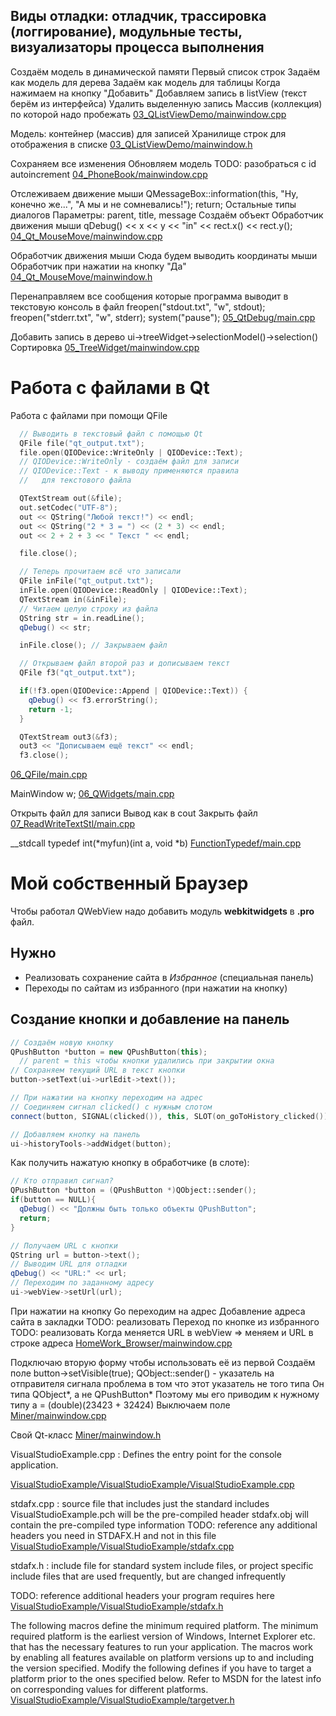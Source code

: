 ﻿Виды отладки: отладчик, трассировка (логгирование), модульные тесты, визуализаторы процесса выполнения
------------------------------------------------------------------------------------------------------




Создаём модель в динамической памяти
Первый список строк
Задаём как модель для дерева
Задаём как модель для таблицы
Когда нажимаем на кнопку "Добавить"
Добавляем запись в listView (текст берём из интерфейса)
Удалить выделенную запись
Массив (коллекция) по которой надо пробежать
[03_QListViewDemo/mainwindow.cpp](03_QListViewDemo/mainwindow.cpp)

Модель: контейнер (массив) для записей
Хранилище строк для отображения в списке
[03_QListViewDemo/mainwindow.h](03_QListViewDemo/mainwindow.h)

Сохраняем все изменения
Обновляем модель
TODO: разобраться с id autoincrement
[04_PhoneBook/mainwindow.cpp](04_PhoneBook/mainwindow.cpp)

Отслеживаем движение мыши
QMessageBox::information(this, "Ну, конечно же...",
"А мы и не сомневались!");
return;
Остальные типы диалогов
Параметры: parent, title, message
Создаём объект
Обработчик движения мыши
qDebug() << x << y << "in" << rect.x() << rect.y();
[04_Qt_MouseMove/mainwindow.cpp](04_Qt_MouseMove/mainwindow.cpp)

Обработчик движения мыши
Сюда будем выводить координаты мыши
Обработчик при нажатии на кнопку "Да"
[04_Qt_MouseMove/mainwindow.h](04_Qt_MouseMove/mainwindow.h)

Перенаправляем все сообщения
которые программа выводит в текстовую
консоль в файл
freopen("stdout.txt", "w", stdout);
freopen("stderr.txt", "w", stderr);
system("pause");
[05_QtDebug/main.cpp](05_QtDebug/main.cpp)

Добавить запись в дерево
ui->treeWidget->selectionModel()->selection()
Сортировка
[05_TreeWidget/mainwindow.cpp](05_TreeWidget/mainwindow.cpp)

Работа с файлами в Qt
=====================
Работа с файлами при помощи QFile
``` cpp
  // Выводить в текстовый файл с помощью Qt
  QFile file("qt_output.txt");
  file.open(QIODevice::WriteOnly | QIODevice::Text);
  // QIODevice::WriteOnly - создаём файл для записи
  // QIODevice::Text - к выводу применяются правила
  //   для текстового файла

  QTextStream out(&file);
  out.setCodec("UTF-8");
  out << QString("Любой текст!") << endl;
  out << QString("2 * 3 = ") << (2 * 3) << endl;
  out << 2 + 2 + 3 << " Текст " << endl;

  file.close();

  // Теперь прочитаем всё что записали
  QFile inFile("qt_output.txt");
  inFile.open(QIODevice::ReadOnly | QIODevice::Text);
  QTextStream in(&inFile);
  // Читаем целую строку из файла
  QString str = in.readLine();
  qDebug() << str;

  inFile.close(); // Закрываем файл

  // Открываем файл второй раз и дописываем текст
  QFile f3("qt_output.txt");

  if(!f3.open(QIODevice::Append | QIODevice::Text)) {
    qDebug() << f3.errorString();
    return -1;
  }

  QTextStream out3(&f3);
  out3 << "Дописываем ещё текст" << endl;
  f3.close();
```

[06_QFile/main.cpp](06_QFile/main.cpp)

MainWindow w;
[06_QWidgets/main.cpp](06_QWidgets/main.cpp)

Открыть файл для записи
Вывод как в cout
Закрыть файл
[07_ReadWriteTextStl/main.cpp](07_ReadWriteTextStl/main.cpp)

__stdcall
typedef int(*myfun)(int a, void *b)
[FunctionTypedef/main.cpp](FunctionTypedef/main.cpp)

﻿Мой собственный Браузер
=======================

Чтобы работал QWebView надо добавить модуль **webkitwidgets** в **.pro** файл.

Нужно
-----
* Реализовать сохранение сайта в *Избранное* (специальная панель)
* Переходы по сайтам из избранного (при нажатии на кнопку)

Создание кнопки и добавление на панель
--------------------------------------
``` cpp
// Создаём новую кнопку
QPushButton *button = new QPushButton(this);
  // parent = this чтобы кнопки удалились при закрытии окна
// Сохраняем текущий URL в текст кнопки
button->setText(ui->urlEdit->text());

// При нажатии на кнопку переходим на адрес
// Соединяем сигнал clicked() с нужным слотом
connect(button, SIGNAL(clicked()), this, SLOT(on_goToHistory_clicked()));

// Добавляем кнопку на панель
ui->historyTools->addWidget(button);
```

Как получить нажатую кнопку в обработчике (в слоте):
``` cpp
// Кто отправил сигнал?
QPushButton *button = (QPushButton *)QObject::sender();
if(button == NULL){
  qDebug() << "Должны быть только объекты QPushButton";
  return;
}

// Получаем URL с кнопки
QString url = button->text();
// Выводим URL для отладки
qDebug() << "URL:" << url;
// Переходим по заданному адресу
ui->webView->setUrl(url);
```


При нажатии на кнопку Go переходим на адрес
Добавление адреса сайта в закладки
TODO: реализовать
Переход по кнопке из избранного
TODO: реализовать
Когда меняется URL в webView => меняем и URL в строке адреса
[HomeWork_Browser/mainwindow.cpp](HomeWork_Browser/mainwindow.cpp)

Подключаю вторую форму чтобы использовать
её из первой
Создаём поле
button->setVisible(true);
QObject::sender() - указатель на отправителя сигнала
проблема в том что этот указатель не того типа
Он типа QObject*, а не QPushButton*
Поэтому мы его приводим к нужному типу
a = (double)(23423 + 32424)
Выключаем поле
[Miner/mainwindow.cpp](Miner/mainwindow.cpp)

Свой Qt-класс
[Miner/mainwindow.h](Miner/mainwindow.h)

VisualStudioExample.cpp : Defines the entry point for the console application.

[VisualStudioExample/VisualStudioExample/VisualStudioExample.cpp](VisualStudioExample/VisualStudioExample/VisualStudioExample.cpp)

stdafx.cpp : source file that includes just the standard includes
VisualStudioExample.pch will be the pre-compiled header
stdafx.obj will contain the pre-compiled type information
TODO: reference any additional headers you need in STDAFX.H
and not in this file
[VisualStudioExample/VisualStudioExample/stdafx.cpp](VisualStudioExample/VisualStudioExample/stdafx.cpp)

stdafx.h : include file for standard system include files,
or project specific include files that are used frequently, but
are changed infrequently

TODO: reference additional headers your program requires here
[VisualStudioExample/VisualStudioExample/stdafx.h](VisualStudioExample/VisualStudioExample/stdafx.h)

The following macros define the minimum required platform.  The minimum required platform
is the earliest version of Windows, Internet Explorer etc. that has the necessary features to run
your application.  The macros work by enabling all features available on platform versions up to and
including the version specified.
Modify the following defines if you have to target a platform prior to the ones specified below.
Refer to MSDN for the latest info on corresponding values for different platforms.
[VisualStudioExample/VisualStudioExample/targetver.h](VisualStudioExample/VisualStudioExample/targetver.h)

